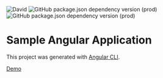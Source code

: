 ![David](https://img.shields.io/david/dev/bobbysy/angular-cesium-sample) ![GitHub package.json dependency version (prod)](https://img.shields.io/github/package-json/dependency-version/bobbysy/angular-cesium-sample/npm) ![GitHub package.json dependency version (prod)](https://img.shields.io/github/package-json/dependency-version/bobbysy/angular-cesium-sample/@angular/core)

# Sample Angular Application

This project was generated with [Angular CLI](https://github.com/angular/angular-cli).

[Demo](http://bobbysy.github.io/angular-cesium-sample)